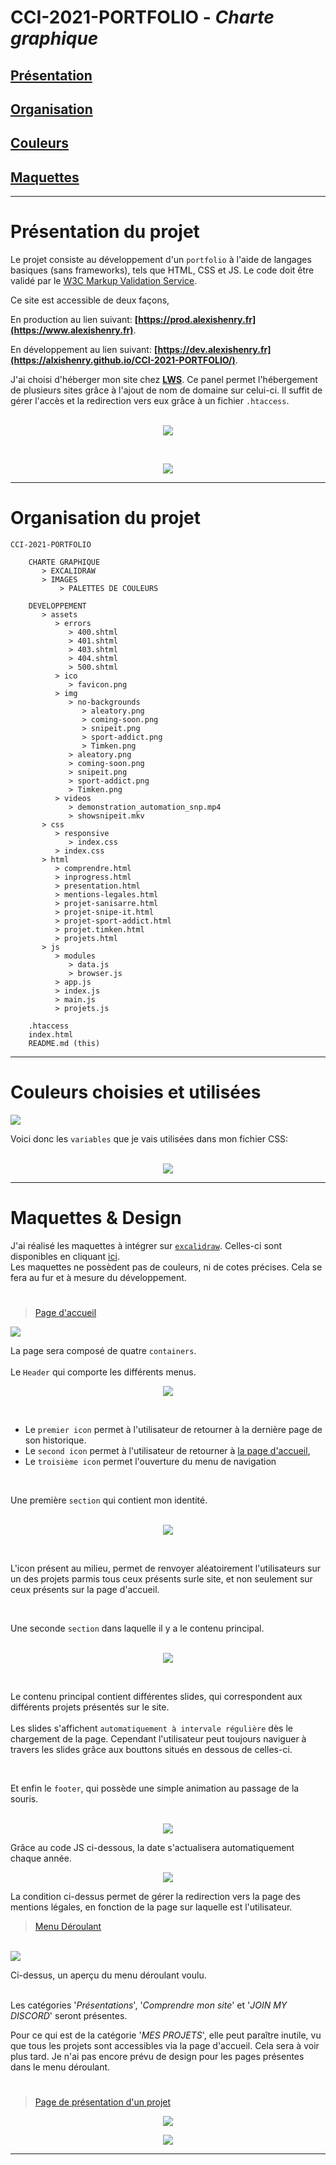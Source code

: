 # CCI-2021-PORTFOLIO - **_Charte graphique_**

## **[Présentation](#présentation-du-projet)**

## **[Organisation](#organisation-du-projet)**

## **[Couleurs](#couleurs-choisies-et-utilisées)**

## **[Maquettes](#maquettes--design)**

---

# **Présentation du projet**

Le projet consiste au développement d'un `portfolio` à l'aide de langages basiques (sans frameworks), tels que HTML, CSS et JS. Le code doit être validé par le [W3C Markup Validation Service](https://validator.w3.org/).

Ce site est accessible de deux façons,

En production au lien suivant: **[https://prod.alexishenry.fr](https://www.alexishenry.fr)**.

En développement au lien suivant: **[https://dev.alexishenry.fr](https://alxishenry.github.io/CCI-2021-PORTFOLIO/)**.

J'ai choisi d'héberger mon site chez **[LWS](https://www.lws.fr/)**.
Ce panel permet l'hébergement de plusieurs sites grâce à l'ajout de nom de domaine sur celui-ci. Il suffit de gérer l'accès et la redirection vers eux grâce à un fichier `.htaccess`.<br><br>

<p align="center">
<img src="CHARTE GRAPHIQUE\IMAGES\DOMAINS.png">
</p><br>
<p align="center">
<img src="CHARTE GRAPHIQUE\IMAGES\htaccess.png">
</p>

---

# **Organisation du projet**

    CCI-2021-PORTFOLIO

        CHARTE GRAPHIQUE
           > EXCALIDRAW
           > IMAGES
               > PALETTES DE COULEURS

        DEVELOPPEMENT
           > assets      
              > errors
                 > 400.shtml
                 > 401.shtml
                 > 403.shtml
                 > 404.shtml
                 > 500.shtml 
              > ico
                 > favicon.png
              > img
                 > no-backgrounds
                    > aleatory.png
                    > coming-soon.png
                    > snipeit.png
                    > sport-addict.png
                    > Timken.png
                 > aleatory.png
                 > coming-soon.png
                 > snipeit.png
                 > sport-addict.png
                 > Timken.png
              > videos
                 > demonstration_automation_snp.mp4
                 > showsnipeit.mkv
           > css
              > responsive
                 > index.css
              > index.css
           > html
              > comprendre.html
              > inprogress.html
              > presentation.html
              > mentions-legales.html
              > projet-sanisarre.html
              > projet-snipe-it.html
              > projet-sport-addict.html
              > projet.timken.html
              > projets.html
           > js
              > modules
                 > data.js
                 > browser.js
              > app.js
              > index.js
              > main.js
              > projets.js

        .htaccess
        index.html
        README.md (this)

---

# **Couleurs choisies et utilisées**

<img src="CHARTE GRAPHIQUE\IMAGES\PALETTES DE COULEURS\AC - Palette 4.jpeg"><br>

Voici donc les `variables` que je vais utilisées dans mon fichier CSS:

<p align="center"><br>
<img src="CHARTE GRAPHIQUE\IMAGES\root css.png">
</p>

---

# **Maquettes & Design**

J'ai réalisé les maquettes à intégrer sur [`excalidraw`](https://excalidraw.com/).
Celles-ci sont disponibles en cliquant [ici](https://github.com/AlxisHenry/CCI-2021-PORTFOLIO/tree/main/CHARTE%20GRAPHIQUE/EXCALIDRAW).<br>
Les maquettes ne possèdent pas de couleurs, ni de cotes précises. Cela se fera au fur et à mesure du développement.

#

> [Page d'accueil](https://alexishenry.fr/)

<img src="CHARTE GRAPHIQUE\IMAGES\Page d'arrivée.png">

La page sera composé de quatre `containers`. <br><br>
Le `Header` qui comporte les différents menus.<br>

<p align="center">
<img src="CHARTE GRAPHIQUE\IMAGES\menus.png">
</p>
<br>

   - Le `premier icon` permet à l'utilisateur de retourner à la dernière page de son historique.
   - Le `second icon` permet à l'utilisateur de retourner à [la page d'accueil](https://www.alexishenry.fr/index.html), 
   - Le `troisième icon` permet l'ouverture du menu de navigation 

<br>

Une première `section` qui contient mon identité.<br><br>

<p align="center">
<img src="CHARTE GRAPHIQUE\IMAGES\identite.png">
</p>

<br>

L'icon présent au milieu, permet de renvoyer aléatoirement l'utilisateurs sur un des projets parmis tous ceux présents surle site, et non seulement sur ceux présents sur la page d'accueil.

<br>

Une seconde `section` dans laquelle il y a le contenu principal. <br><br>

<p align="center">
<img src="CHARTE GRAPHIQUE\IMAGES\contenu.png">
</p><br>

Le contenu principal contient différentes slides, qui correspondent aux différents projets présentés sur le site.<BR><br>
Les slides s'affichent ``automatiquement à intervale régulière`` dès le chargement de la page. Cependant l'utilisateur peut toujours naviguer à travers les slides grâce aux bouttons situés en dessous de celles-ci.

<br>


Et enfin le `footer`, qui possède une simple animation au passage de la souris.<br><br>

<p align="center">
<img src="CHARTE GRAPHIQUE\IMAGES\footer.png">
</p>

Grâce au code JS ci-dessous, la date s'actualisera automatiquement chaque année.

<p align="center">
<img src="CHARTE GRAPHIQUE\IMAGES\footerjs.png">
</p>

La condition ci-dessus permet de gérer la redirection vers la page des mentions légales, en fonction de la page sur laquelle est l'utilisateur.


> [Menu Déroulant](https://alexishenry.fr/)

<br>
<img src="CHARTE GRAPHIQUE\IMAGES\Menu déroulant.png" />

Ci-dessus, un aperçu du menu déroulant voulu. <br><br>

Les catégories '_Présentations_', '_Comprendre mon site_' et '_JOIN MY DISCORD_' seront présentes.

 Pour ce qui est de la catégorie '_MES PROJETS_', elle peut paraître inutile, vu que tous les projets sont accessibles via la page d'accueil. 
 Cela sera à voir plus tard. Je n'ai pas encore prévu de design pour les pages présentes dans le menu déroulant.

#

> [Page de présentation d'un projet](https://alexishenry.fr/DEVELOPPEMENT/~html/projet-timken.html)

<p align="center">
<img src="CHARTE GRAPHIQUE\IMAGES\Page présentation 1.png">
</p>

<p align="center">
<img src="CHARTE GRAPHIQUE\IMAGES\Page présentation 2.png">
</p>

---
